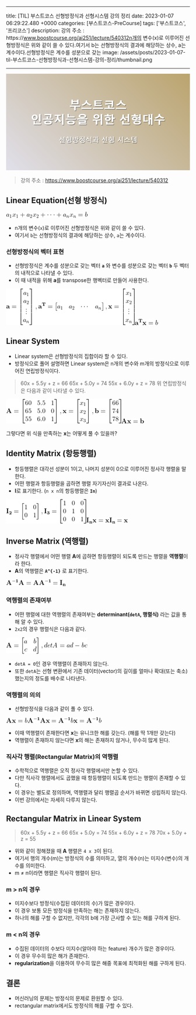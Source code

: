 

---
title: [TIL] 부스트코스 선형방정식과 선형시스템 강의 정리
date: 2023-01-07 06:29:22.480 +0000
categories: [부스트코스-PreCourse]
tags: ['부스트코스', '프리코스']
description: 강의 주소 : https&#x3A;//www.boostcourse.org/ai251/lecture/540312n개의 변수(x)로 이루어진 선형방정식은 위와 같이 쓸 수 있다.여기서 b는 선형방정식의 결과에 해당하는 상수, a는 계수이다.선형방정식은 계수를 성분으로 갖는
image: /assets/posts/2023-01-07-til-부스트코스-선형방정식과-선형시스템-강의-정리/thumbnail.png

---

![img](/assets/posts/2023-01-07-til-부스트코스-선형방정식과-선형시스템-강의-정리/img0.png)


> 강의 주소 : https://www.boostcourse.org/ai251/lecture/540312

## Linear Equation(선형 방정식)

![img](/assets/posts/2023-01-07-til-부스트코스-선형방정식과-선형시스템-강의-정리/img1.png)

- n개의 변수(`x`)로 이루어진 선형방정식은 위와 같이 쓸 수 있다.
- 여기서 `b`는 선형방정식의 결과에 해당하는 상수, `a`는 계수이다.

### 선형방정식의 벡터 표현

- 선형방정식은 계수를 성분으로 갖는 벡터 **`a`** 와 변수를 성분으로 갖는 벡터 **`b`** 두 벡터의 내적으로 나타낼 수 있다.
- 이 때 내적을 위해 **a**를 transpose한 행벡터로 만들어 사용한다.

![img](/assets/posts/2023-01-07-til-부스트코스-선형방정식과-선형시스템-강의-정리/img2.png)![img](/assets/posts/2023-01-07-til-부스트코스-선형방정식과-선형시스템-강의-정리/img3.png)

## Linear System

- Linear system은 선형방정식의 집합이라 할 수 있다.
- 방정식으로 풀어 설명하면 Linear system은 n개의 변수와 m개의 방정식으로 이루어진 연립방정식이다.

> 60x + 5.5y + z = 66
> 65x + 5.0y = 74
> 55x + 6.0y + z = 78
> 위 연립방정식은 다음과 같이 나타낼 수 있다.

![img](/assets/posts/2023-01-07-til-부스트코스-선형방정식과-선형시스템-강의-정리/img4.png)![img](/assets/posts/2023-01-07-til-부스트코스-선형방정식과-선형시스템-강의-정리/img5.png)

그렇다면 위 식을 만족하는 **x**는 어떻게 풀 수 있을까?

## Identity Matrix (항등행렬)

- 항등행렬은 대각선 성분이 1이고, 나머지 성분이 0으로 이루어진 정사각 행렬을 말한다.
- 어떤 행렬과 항등행렬을 곱하면 행렬 자기자신이 결과로 나온다.
- **I**로 표기한다. (`n x n`의 항등행렬은 **`In`**)

![img](/assets/posts/2023-01-07-til-부스트코스-선형방정식과-선형시스템-강의-정리/img6.png)![img](/assets/posts/2023-01-07-til-부스트코스-선형방정식과-선형시스템-강의-정리/img7.png)

## Inverse Matrix (역행렬)

- 정사각 행렬에서 어떤 행렬 **A**에 곱하면 항등행렬이 되도록 만드는 행렬을 **역행렬**이라 한다.
- **A**의 역행렬은 **`A^{-1}`** 로 표기한다.

![img](/assets/posts/2023-01-07-til-부스트코스-선형방정식과-선형시스템-강의-정리/img8.png)

### 역행렬의 존재여부

- 어떤 행렬에 대한 역행렬의 존재여부는 **determinant(`detA`, 행렬식)** 라는 값을 통해 알 수 있다.
- `2x2`의 경우 행렬식은 다음과 같다.

![img](/assets/posts/2023-01-07-til-부스트코스-선형방정식과-선형시스템-강의-정리/img9.png)

- `detA = 0`인 경우 역행렬이 존재하지 않는다.
- 또한 `detA`는 선형 변환에서 기존 데이터(vector)의 길이를 얼마나 확대(또는 축소)했는지의 정도를 배수로 나타낸다.

### 역행렬의 의의

- 선형방정식을 다음과 같이 풀 수 있다.

![img](/assets/posts/2023-01-07-til-부스트코스-선형방정식과-선형시스템-강의-정리/img10.png)![img](/assets/posts/2023-01-07-til-부스트코스-선형방정식과-선형시스템-강의-정리/img11.png)![img](/assets/posts/2023-01-07-til-부스트코스-선형방정식과-선형시스템-강의-정리/img12.png)

- 이때 역행렬이 존재한다면 **x**는 유니크한 해를 갖는다. (해를 딱 1개만 갖는다)
- 역행렬이 존재하지 않는다면 **x**의 해는 존재하지 않거나, 무수히 많게 된다.


### 직사각 행렬(Rectangular Matrix)의 역행렬

- 수학적으로 역행렬은 오직 정사각 행렬에서만 논할 수 있다.
- 다만 직사각 행렬에서도 곱했을 때 항등행렬이 되도록 만드는 행렬이 존재할 수 있다.
- 이 경우는 별도로 정의하며, 역행렬과 달리 행렬곱 순서가 바뀌면 성립하지 않는다.
- 이번 강의에서는 자세히 다루지 않는다.

## Rectangular Matrix in Linear System

> 60x + 5.5y + z = 66
> 65x + 5.0y = 74
> 55x + 6.0y + z = 78
> 70x + 5.0y + z = 55

- 위와 같이 정해졌을 때 **A** 행렬은 `4 x 3`이 된다.
- 여기서 행의 개수(m)는 방정식의 수를 의미하고, 열의 개수(n)는 미지수(변수)의 개수를 의미한다.
- m ≠ n이라면 행렬은 직사각 행렬이 된다.

### m > n의 경우

- 미지수보다 방정식(수집된 데이터의 수)가 많은 경우이다.
- 이 경우 보통 모든 방정식을 만족하는 해는 존재하지 않는다.
- 하나의 해를 구할 수 없지만, 각각의 b에 가장 근사할 수 있는 해를 구하게 된다.

### m < n의 경우

- 수집된 데이터의 수보다 미지수(알아야 하는 feature) 개수가 많은 경우이다.
- 이 경우 무수히 많은 해가 존재한다.
- **regularization**을 이용하여 무수히 많은 해중 목표에 최적화된 해를 구하게 된다.

## 결론

- 머신러닝의 문제는 방정식의 문제로 환원할 수 있다.
- rectangular matrix에서도 방정식의 해를 구할 수 있다.

        